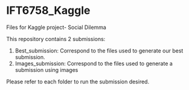 # IFT6758_Kaggle
Files for Kaggle project- Social Dilemma

This repository contains 2 submissions:
1. Best_submission: Correspond to the files used to generate our best submission. 
2. Images_submission: Correspond to the files used to generate a submission using images

Please refer to each folder to run the submission desired.